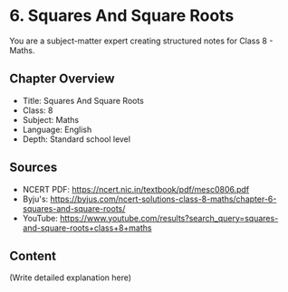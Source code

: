 # 6. Squares And Square Roots

You are a subject-matter expert creating structured notes for Class 8 - Maths.

## Chapter Overview
- Title: Squares And Square Roots
- Class: 8
- Subject: Maths
- Language: English
- Depth: Standard school level

## Sources
- NCERT PDF: https://ncert.nic.in/textbook/pdf/mesc0806.pdf
- Byju's: https://byjus.com/ncert-solutions-class-8-maths/chapter-6-squares-and-square-roots/
- YouTube: https://www.youtube.com/results?search_query=squares-and-square-roots+class+8+maths

## Content
(Write detailed explanation here)
